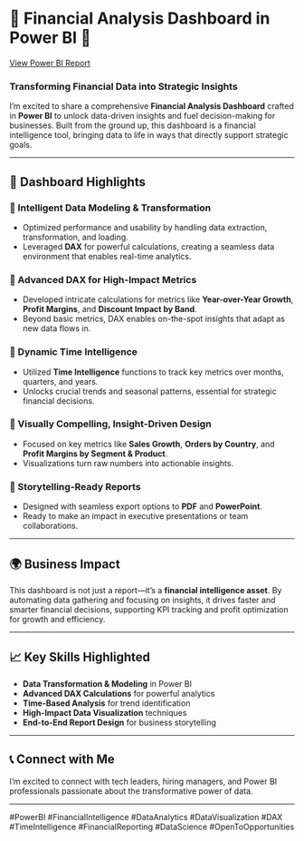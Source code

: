 # 🌟 Financial Analysis Dashboard in Power BI 🌟 
[View Power BI Report](https://app.powerbi.com/view?r=eyJrIjoiMjE2YmE0OGQtYjk1My00Mjk3LWEwZGYtNjRjMzA1MjNiOGY2IiwidCI6Ijk2NzNlOWE4LWFhNTctNDQ2MS05MzM2LTVmZDNmMDAzNGUxOCIsImMiOjZ9)

### Transforming Financial Data into Strategic Insights

I’m excited to share a comprehensive **Financial Analysis Dashboard** crafted in **Power BI** to unlock data-driven insights and fuel decision-making for businesses. Built from the ground up, this dashboard is a financial intelligence tool, bringing data to life in ways that directly support strategic goals.

---

## 🚀 Dashboard Highlights

### 🔹 Intelligent Data Modeling & Transformation
- Optimized performance and usability by handling data extraction, transformation, and loading.
- Leveraged **DAX** for powerful calculations, creating a seamless data environment that enables real-time analytics.

### 🔹 Advanced DAX for High-Impact Metrics
- Developed intricate calculations for metrics like **Year-over-Year Growth**, **Profit Margins**, and **Discount Impact by Band**.
- Beyond basic metrics, DAX enables on-the-spot insights that adapt as new data flows in.

### 🔹 Dynamic Time Intelligence
- Utilized **Time Intelligence** functions to track key metrics over months, quarters, and years.
- Unlocks crucial trends and seasonal patterns, essential for strategic financial decisions.

### 🔹 Visually Compelling, Insight-Driven Design
- Focused on key metrics like **Sales Growth**, **Orders by Country**, and **Profit Margins by Segment & Product**.
- Visualizations turn raw numbers into actionable insights.

### 🔹 Storytelling-Ready Reports
- Designed with seamless export options to **PDF** and **PowerPoint**.
- Ready to make an impact in executive presentations or team collaborations.

---

## 🌍 Business Impact

This dashboard is not just a report—it’s a **financial intelligence asset**. By automating data gathering and focusing on insights, it drives faster and smarter financial decisions, supporting KPI tracking and profit optimization for growth and efficiency.

---

## 📈 Key Skills Highlighted

- **Data Transformation & Modeling** in Power BI
- **Advanced DAX Calculations** for powerful analytics
- **Time-Based Analysis** for trend identification
- **High-Impact Data Visualization** techniques
- **End-to-End Report Design** for business storytelling

---

## 📞 Connect with Me

I’m excited to connect with tech leaders, hiring managers, and Power BI professionals passionate about the transformative power of data.

---

#PowerBI #FinancialIntelligence #DataAnalytics #DataVisualization #DAX #TimeIntelligence #FinancialReporting #DataScience #OpenToOpportunities
